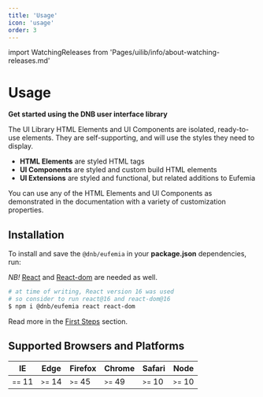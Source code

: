 ```yaml
---
title: 'Usage'
icon: 'usage'
order: 3
---
```


<!-- import ReleasesInfo from 'Pages/design-system/changelog/info-about-releases' -->

import WatchingReleases from 'Pages/uilib/info/about-watching-releases.md'

# Usage

**Get started using the DNB user interface library**

The UI Library HTML Elements and UI Components are isolated, ready-to-use elements. They are self-supporting, and will use the styles they need to display.

- **HTML Elements** are styled HTML tags
- **UI Components** are styled and custom build HTML elements
- **UI Extensions** are styled and functional, but related additions to Eufemia

You can use any of the HTML Elements and UI Components as demonstrated in the documentation with a variety of customization properties.

<WatchingReleases />

## Installation

To install and save the `@dnb/eufemia` in your **package.json** dependencies, run:

_NB!_ [React](https://www.npmjs.com/package/react) and [React-dom](https://www.npmjs.com/package/react-dom) are needed as well.

```bash
# at time of writing, React version 16 was used
# so consider to run react@16 and react-dom@16
$ npm i @dnb/eufemia react react-dom
```

Read more in the [First Steps](/uilib/usage/first-steps/) section.

## Supported Browsers and Platforms

| IE                   | Edge                 | Firefox              | Chrome               | Safari               | Node                 |
| -------------------- | -------------------- | -------------------- | -------------------- | -------------------- | -------------------- |
| <small>==</small> 11 | <small>>=</small> 14 | <small>>=</small> 45 | <small>>=</small> 49 | <small>>=</small> 10 | <small>>=</small> 10 |
